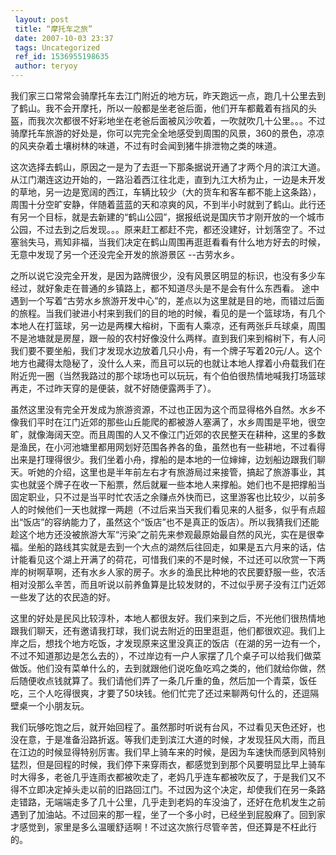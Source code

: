 ```yaml
---
 layout: post
 title: “摩托车之旅”
 date: 2007-10-03 23:37
 tags: Uncategorized
 ref_id: 1536955198635
 author: teryoy
---
```

我们家三口常常会骑摩托车去江门附近的地方玩，昨天跑远一点，跑几十公里去到了鹤山。我不会开摩托，所以一般都是坐老爸后面，他们开车都戴着有挡风的头盔，而我次次都很不好彩地坐在老爸后面被风沙吹着，一吹就吹几十公里。。。不过骑摩托车旅游的好处是，你可以完完全全地感受到周围的风景，360的景色，凉凉的风夹杂着土壤树林的味道，不过有时会闻到猪牛排泄物之类的味道。

这次选择去鹤山，原因之一是为了去逛一下那条据说开通了才两个月的滨江大道。从江门潮连这边开始的，一路沿着西江往北走，直到九江大桥为止，一边是未开发的草地，另一边是宽阔的西江，车辆比较少（大的货车和客车都不能上这条路），周围十分空旷安静，伴随着蓝蓝的天和凉爽的风，不到半小时就到了鹤山。此行还有另一个目标，就是去新建的“鹤山公园”，据报纸说是国庆节才刚开放的一个城市公园，不过去到之后发现。。。原来赶工都赶不完，都还没建好，计划落空了。不过塞翁失马，焉知非福，当我们决定在鹤山周围再逛逛看看有什么地方好去的时候，无意中发现了另一个还没完全开发的旅游景区
--古劳水乡。

之所以说它没完全开发，是因为路牌很少，没有风景区明显的标识，也没有多少车经过，就好象走在普通的乡镇路上，都不知道尽头是不是会有什么东西看。
途中遇到一个写着“古劳水乡旅游开发中心”的，差点以为这里就是目的地，而错过后面的旅程。当我们驶进小村来到我们的目的地的时候，看见的是一个篮球场，有几个本地人在打篮球，另一边是两棵大榕树，下面有人乘凉，还有两张乒乓球桌，周围不是池塘就是房屋，跟一般的农村好像没什么两样。直到我们来到榕树下，有人问我们要不要坐船，我们才发现水边放着几只小舟，有一个牌子写着20元/人。这个地方也藏得太隐秘了，没什么人来，而且可以玩的也就让本地人撑着小舟载我们在附近兜一圈（当然我路过的那个球场也可以玩玩，有个伯伯很热情地喊我打场篮球再走，不过昨天穿的是便装，就不好随便露两手了）。

虽然这里没有完全开发成为旅游资源，不过也正因为这个而显得格外自然。水乡不像我们平时在江门近郊的那些山丘能爬的都被游人塞满了，水乡周围是平地，很空旷，就像海阔天空。而且周围的人又不像江门近郊的农民整天在耕种，这里的多数是渔民，在小河池塘里都用网划好范围各养各的鱼，虽然也有一些耕地，不过看得出来是打理得很少。我们坐着小舟，撑船的是本地的一位婶婶，边划船边跟我们聊天。听她的介绍，这里也是半年前左右才有旅游局过来接管，搞起了旅游事业，其实也就竖个牌子在收一下船票，然后就雇一些本地人来撑船。她们也不是把撑船当固定职业，只不过是当平时忙农活之余赚点外快而已，这里游客也比较少，以前多人的时候他们一天也就撑一两趟（不过后来当天我们看见来的人挺多，似乎有点超出“饭店”的容纳能力了，虽然这个“饭店”也不是真正的饭店）。所以我猜我们还能趁这个地方还没被旅游大军“污染”之前先来参观最原始最自然的风光，实在是很幸福。坐船的路线其实就是去到一个大点的湖然后往回走，如果是五六月来的话，估计能看见这个湖上开满了的荷花，可惜我们来的不是时候，不过还可以欣赏一下两岸的树啊草啊，还有水乡人家的房子。水乡的渔民比种地的农民要舒服一些，农活相对没那么辛苦，而且听说以前养鱼算是比较发财的，不过似乎房子没有江门近郊一些发了达的农民造的好。

这里的好处是民风比较淳朴，本地人都很友好。我们来到之后，不光他们很热情地跟我们聊天，还有邀请我打球，我们说去附近的田里逛逛，他们都很欢迎。我们上岸之后，想找个地方吃饭，才发现原来这里没真正的饭店（在湖的另一边有一个，不过不知道那边是怎么去的），不过岸边有一户人家摆了几个桌子可以给我们做菜做饭。他们没有菜单什么的，去到就跟他们说吃鱼吃鸡之类的，他们就给你做，然后随便收点钱就算了。我们请他们弄了一条几斤重的鱼，然后加一个青菜，饭任吃，三个人吃得很爽，才要了50块钱。他们忙完了还过来聊两句什么的，还逗隔壁桌一个小朋友玩。

我们玩够吃饱之后，就开始回程了。虽然那时听说有台风，不过看见天色还好，也没在意，于是准备沿路折返。等我们走到滨江大道的时候，才发现狂风大雨，而且在江边的时候显得特别厉害。我们早上骑车来的时候，是因为车速快而感到风特别猛烈，但是回程的时候，我们停下来穿雨衣，都感觉到到那个风要明显比早上骑车时大得多，老爸几乎连雨衣都被吹走了，老妈几乎连车都被吹反了，于是我们又不得不立即决定掉头走以前的旧路回江门。不过因为这个决定，却使我们在另一条路走错路，无端端走多了几十公里，几乎走到老妈的车没油了，还好在危机发生之前遇到了加油站。不过回来的那一程，坐了一个多小时，已经坐到屁股麻了。回到家才感觉到，家里是多么温暖舒适啊！不过这次旅行尽管辛苦，但还算是不枉此行的。

